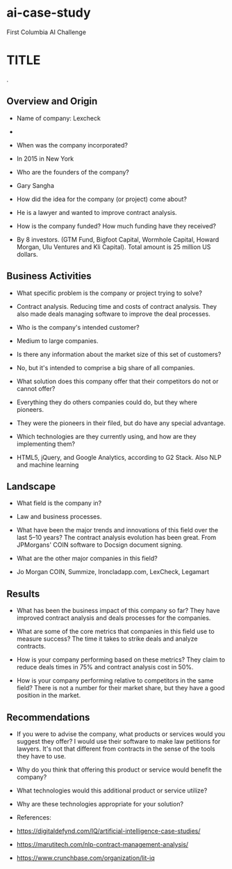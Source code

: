 # ai-case-study
First Columbia AI Challenge
# TITLE
.
## Overview and Origin

* Name of company: Lexcheck
* 

* When was the company incorporated?
* In 2015 in New York

* Who are the founders of the company?
* Gary Sangha

* How did the idea for the company (or project) come about?
* He is a lawyer and wanted to improve contract analysis.

* How is the company funded? How much funding have they received?
* By 8 investors. (GTM Fund, Bigfoot Capital, Wormhole Capital, Howard Morgan, Ulu Ventures and Kli Capital). Total amount is 25 million US dollars.

## Business Activities

* What specific problem is the company or project trying to solve?
* Contract analysis. Reducing time and costs of contract analysis. They also made deals managing software to improve the deal processes.

* Who is the company's intended customer?
* Medium to large companies.
* Is there any information about the market size of this set of customers?
* No, but it's intended to comprise a big share of all companies.

* What solution does this company offer that their competitors do not or cannot offer?
* Everything they do others companies could do, but they where pioneers.
* They were the pioneers in their filed, but do have any special advantage.

* Which technologies are they currently using, and how are they implementing them? 
* HTML5, jQuery, and Google Analytics, according to G2 Stack. Also NLP and machine learning

## Landscape

* What field is the company in?
* Law and business processes.

* What have been the major trends and innovations of this field over the last 5&ndash;10 years?
  The contract analysis evolution has been great. From JPMorgans' COIN software to Docsign document signing.

* What are the other major companies in this field?
* Jo Morgan COIN, Summize, Ironcladapp.com, LexCheck, Legamart

## Results

* What has been the business impact of this company so far?
  They have improved contract analysis and deals processes for the companies.

* What are some of the core metrics that companies in this field use to measure success?
The time it takes to strike deals and analyze contracts.
* How is your company performing based on these metrics?
  They claim to reduce deals times in 75% and contract analysis cost in 50%.

* How is your company performing relative to competitors in the same field?
  There is not a number for their market share, but they have a good position in the market.

## Recommendations

* If you were to advise the company, what products or services would you suggest they offer?
  I would use their software to make law petitions for lawyers. It's not that different from contracts in the sense of the tools they have to use.

* Why do you think that offering this product or service would benefit the company?

* What technologies would this additional product or service utilize?

* Why are these technologies appropriate for your solution?

* References:
* https://digitaldefynd.com/IQ/artificial-intelligence-case-studies/
* https://marutitech.com/nlp-contract-management-analysis/
* https://www.crunchbase.com/organization/lit-iq
